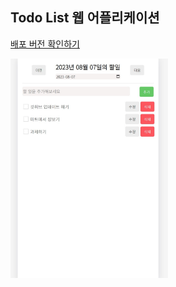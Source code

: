## Todo List 웹 어플리케이션

[배포 버전 확인하기](https://naomi-todo-list.web.app/)

<img src="./public/example.jpg" width="50%" height="50%" />
